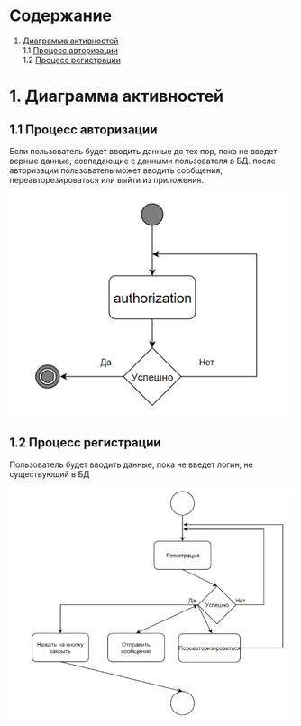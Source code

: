 # Содержание
1. [Диаграмма активностей](#1)<br>
1.1 [Процесс авторизации](#1.1)<br>
1.2 [Процесс регистрации](#1.2)<br>

#  1. Диаграмма активностей <a name="1"></a>

## 1.1 Процесс авторизации <a name="1.1"></a>
Если пользователь будет вводить данные до тех пор, пока не введет верные данные, совпадающие с данными пользователя в БД.
после авторизации пользователь может вводить сообщения, переавторезироваться или выйти из приложения.

 ![Процесс авторизации](https://github.com/KevinPozitive/client-server-application-requirements/blob/master/Диаграммы/Activity/Authorization.jpg)
 
## 1.2 Процесс регистрации <a name="1.2"></a>
Пользователь будет вводить данные, пока не введет логин, не существующий в БД

 ![Процесс регистрации](https://github.com/KevinPozitive/client-server-application-requirements/blob/master/Диаграммы/Activity/Microsoft%20Edge.jpg)
